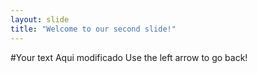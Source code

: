 ```yaml
---
layout: slide
title: "Welcome to our second slide!"
---
```

#Your text Aqui modificado
Use the left arrow to go back!
